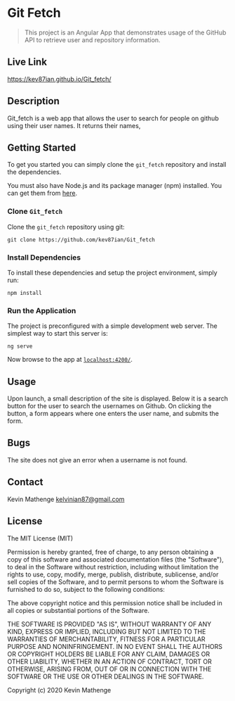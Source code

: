 # Git Fetch

> This project is an Angular App that demonstrates usage of the GitHub API to retrieve user and repository information.

## Live Link
https://kev87ian.github.io/Git_fetch/

## Description

Git_fetch is a web app that allows the user to search for people on github using their user names. It returns their names, 

## Getting Started

To get you started you can simply clone the `git_fetch` repository and install the dependencies.


You must also have Node.js and its package manager (npm) installed. You can get them from [here](https://nodejs.org/).

### Clone `Git_fetch`

Clone the `git_fetch` repository using git:

```
git clone https://github.com/kev87ian/Git_fetch
```

### Install Dependencies

To install these dependencies and setup the project environment, simply run:

```
npm install
```

### Run the Application

The project is preconfigured with a simple development web server. The simplest way to start this server is:

```
ng serve
```

Now browse to the app at [`localhost:4200/`](local-app-url).

## Usage

Upon launch, a small description of the site is displayed. Below it is a search button for the user to search the usernames on Github. 
On clicking the button, a form appears where one enters the user name, and submits the form.

## Bugs

The site does not give an error when a username is not found.

## Contact

Kevin Mathenge kelvinian87@gmail.com 

## License

The MIT License (MIT)

Permission is hereby granted, free of charge, to any person obtaining a copy of this software and associated documentation files (the "Software"), to deal in the Software without restriction, including without limitation the rights to use, copy, modify, merge, publish, distribute, sublicense, and/or sell copies of the Software, and to permit persons to whom the Software is furnished to do so, subject to the following conditions:

The above copyright notice and this permission notice shall be included in all copies or substantial portions of the Software.

THE SOFTWARE IS PROVIDED "AS IS", WITHOUT WARRANTY OF ANY KIND, EXPRESS OR IMPLIED, INCLUDING BUT NOT LIMITED TO THE WARRANTIES OF MERCHANTABILITY, FITNESS FOR A PARTICULAR PURPOSE AND NONINFRINGEMENT. IN NO EVENT SHALL THE AUTHORS OR COPYRIGHT HOLDERS BE LIABLE FOR ANY CLAIM, DAMAGES OR OTHER LIABILITY, WHETHER IN AN ACTION OF CONTRACT, TORT OR OTHERWISE, ARISING FROM, OUT OF OR IN CONNECTION WITH THE SOFTWARE OR THE USE OR OTHER DEALINGS IN THE SOFTWARE.

Copyright (c) 2020 Kevin Mathenge